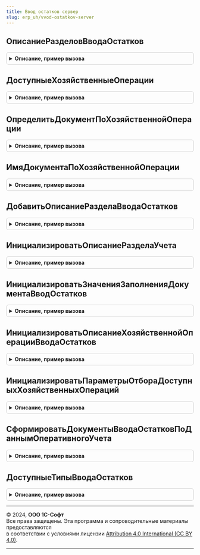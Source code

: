 ```yaml
---
title: Ввод остатков сервер
slug: erp_uh/vvod-ostatkov-server
---
```



## ОписаниеРазделовВводаОстатков
<details style="margin: 1em 0; padding: 0.5em; border: 1px solid #ccc; border-radius: 6px;">

<summary style="font-weight: bold; cursor: pointer;">Описание, пример вызова</summary>

```bsl

// Возвращает описания разделов и хозяйственных операций ввода остатков.
//
// Параметры:
// 	УчитыватьФО - Булево - Учет функциональных опций при построении таблицы.
// Возвращаемое значение:
// 	ТаблицаЗначений - таблица значений содержащая описание хозяйственных операций ввода остатков:
// * РазделУчета - Строка  - Текстовое представление раздела учета
// * ХозяйственнаяОперация - ПеречислениеСсылка.ХозяйственныеОперации - Значение хозяйственной операции ввода остатков
// * ПояснениеРазделаУчета - Строка - Текстовое представление описания хозяйственной операции ввода остатков
// * ПорядокВДереве        - Число - Иерархия хозяйственной операции в дереве ввода остатков
// * ДоступностьВвода      - Булево - Разрешает или запрещает ввод документа ввода остатков
// * ДокументВводаОстатков - СправочникСсылка.ИдентификаторыОбъектовМетаданных - Идентификатор документа ввода остатков
// * ШаблонЗаголовкаДокумента - Строка - Шаблон по которому строится представление документа.
//
Функция ОписаниеРазделовВводаОстатков(УчитыватьФО = Истина) Экспорт
```

Пример вызова
```bsl
Результат = ВводОстатковСервер.ОписаниеРазделовВводаОстатков(УчитыватьФО);
```
</details>

## ДоступныеХозяйственныеОперации
<details style="margin: 1em 0; padding: 0.5em; border: 1px solid #ccc; border-radius: 6px;">

<summary style="font-weight: bold; cursor: pointer;">Описание, пример вызова</summary>

```bsl

// Возвращает массив доступных хозяйственных операций.
//
// Параметры:
// 	ПараметрыОтбора - Структура - параметры отбора доступных хозяйственных операций, см. ИнициализироватьПараметрыОтбораДоступныхХозяйственныхОпераций.
// Возвращаемое значение:
// 	Массив - Доступные хозяйственных операций.
//
Функция ДоступныеХозяйственныеОперации(ПараметрыОтбора) Экспорт
```

Пример вызова
```bsl
Результат = ВводОстатковСервер.ДоступныеХозяйственныеОперации(ПараметрыОтбора) 
```
</details>

## ОпределитьДокументПоХозяйственнойОперации
<details style="margin: 1em 0; padding: 0.5em; border: 1px solid #ccc; border-radius: 6px;">

<summary style="font-weight: bold; cursor: pointer;">Описание, пример вызова</summary>

```bsl

// Возвращает идентификатор документа ввода остатков.
//
// Параметры:
// 	ХозяйственнаяОперация - ПеречислениеСсылка.ХозяйственныеОперации - Хозяйственная операция ввода начальных остатков.
// Возвращаемое значение:
// 	СправочникСсылка.ИдентификаторыОбъектовМетаданных - Идентификатор документа ввода остатков.
//
Функция ОпределитьДокументПоХозяйственнойОперации(ХозяйственнаяОперация) Экспорт
```

Пример вызова
```bsl
Результат = ВводОстатковСервер.ОпределитьДокументПоХозяйственнойОперации(ХозяйственнаяОперация) 
```
</details>

## ИмяДокументаПоХозяйственнойОперации
<details style="margin: 1em 0; padding: 0.5em; border: 1px solid #ccc; border-radius: 6px;">

<summary style="font-weight: bold; cursor: pointer;">Описание, пример вызова</summary>

```bsl

// Возвращает синоним документа определенного по хозяйственной операции.
//
// Параметры:
// 	ХозяйственнаяОперация - ПеречислениеСсылка.ХозяйственныеОперации - Хозяйственная операция для которой определяется документ и синоним документа
// Возвращаемое значение:
// 	Строка - Синоним документа.
//
Функция ИмяДокументаПоХозяйственнойОперации(ХозяйственнаяОперация) Экспорт
```

Пример вызова
```bsl
Результат = ВводОстатковСервер.ИмяДокументаПоХозяйственнойОперации(ХозяйственнаяОперация) 
```
</details>

## ДобавитьОписаниеРазделаВводаОстатков
<details style="margin: 1em 0; padding: 0.5em; border: 1px solid #ccc; border-radius: 6px;">

<summary style="font-weight: bold; cursor: pointer;">Описание, пример вызова</summary>

```bsl

// Добавляет описание раздела ввода остатков данными заполнения.
//
// Параметры:
// 	ОписаниеРазделовВводаОстатков - ТаблицаЗначений - Таблица значений инициализированная в процедуре ИнициализироватьОписаниеРазделовВводаОстатков
// 	ДанныеЗаполнения              - Структура - Структура данных заполнения, инициализированная в процедуре ИнициализироватьОписаниеРазделаУчета
//
Процедура ДобавитьОписаниеРазделаВводаОстатков(ОписаниеРазделовВводаОстатков, ДанныеЗаполнения) Экспорт
```

Пример вызова
```bsl
ВводОстатковСервер.ДобавитьОписаниеРазделаВводаОстатков(ОписаниеРазделовВводаОстатков, ДанныеЗаполнения) 
```
</details>

## ИнициализироватьОписаниеРазделаУчета
<details style="margin: 1em 0; padding: 0.5em; border: 1px solid #ccc; border-radius: 6px;">

<summary style="font-weight: bold; cursor: pointer;">Описание, пример вызова</summary>

```bsl

// Инициализирует структуру описания раздела учета ввода остатков.
//
// Возвращаемое значение:
// 	Структура - Структура содержащая описание раздела учета ввода остатков:
//       *  ДоступностьВвода - Булево - Определят возможность ввод документа ввода остатков
//       * ПорядокВДереве - Число - Иерархия хозяйственной операции в дереве журнала ввода остатков
//       * ХозяйственныеОперации - ПеречислениеСсылка.ХозяйственныеОперации - Хозяйственная операция ввода остатков
//       * ПояснениеРазделаУчета - Строка - Пояснение раздела учета ввода остатков.
//
Функция ИнициализироватьОписаниеРазделаУчета() Экспорт
```

Пример вызова
```bsl
Результат = ВводОстатковСервер.ИнициализироватьОписаниеРазделаУчета() 
```
</details>

## ИнициализироватьЗначенияЗаполненияДокументаВводОстатков
<details style="margin: 1em 0; padding: 0.5em; border: 1px solid #ccc; border-radius: 6px;">

<summary style="font-weight: bold; cursor: pointer;">Описание, пример вызова</summary>

```bsl

// Значения реквизитов для заполнения документа ввода остатков.
//
// Возвращаемое значение:
// 	Структура - Структура содержащая имена реквизитов документа ввода остатков и значения их заполнения:
//       * Комментарий                                - Строка - Комментарий, который будет установлен создаваемого документа
//       * ДатаДокумента                             - Дата - Дата, которая будет установлена создаваемому документу
//       * ОтражатьВУУ                                - Булево - Признак отражения в управленческом учете
//       * ОтражатьВБУиНУ - Булево        - Признак отражения в регламентированном и налоговом учете
//       * ОтражатьВОперативномУчете - Булево - Признак отражения в оперативном учете
//       * Организация                                 - СправочникСсылка.Организации - Организация, для которой вводится остатки
//       * ХозяйственнаяОперация            - ПеречислениеСсылка.ХозяйственныеОперации - Хозяйственная операция ввода остатков.
//
Функция ИнициализироватьЗначенияЗаполненияДокументаВводОстатков() Экспорт
```

Пример вызова
```bsl
Результат = ВводОстатковСервер.ИнициализироватьЗначенияЗаполненияДокументаВводОстатков() 
```
</details>

## ИнициализироватьОписаниеХозяйственнойОперацииВводаОстатков
<details style="margin: 1em 0; padding: 0.5em; border: 1px solid #ccc; border-radius: 6px;">

<summary style="font-weight: bold; cursor: pointer;">Описание, пример вызова</summary>

```bsl

// Инициализирует структуру описания хозяйственной операции ввода остатков.
//
// Возвращаемое значение:
// 	ТаблицаЗначений - Описание:
//       * ХозяйственнаяОперация - ПеречислениеСсылка.ХозяйственныеОперации - Хозяйственная операция ввода остатков
//       * ШаблонЗаголовкаДокумента - Строка - Шаблон заголовка документа ввода остатков
//       * ДокументВводаОстатков - СправочникСсылка.ИдентификаторыОбъектовМетаданных - Идентификатор документа ввода остатков.
//       * ПорядокВДереве - Число - Порядок для сортировки
Функция ИнициализироватьОписаниеХозяйственнойОперацииВводаОстатков() Экспорт
```

Пример вызова
```bsl
Результат = ВводОстатковСервер.ИнициализироватьОписаниеХозяйственнойОперацииВводаОстатков() 
```
</details>

## ИнициализироватьПараметрыОтбораДоступныхХозяйственныхОпераций
<details style="margin: 1em 0; padding: 0.5em; border: 1px solid #ccc; border-radius: 6px;">

<summary style="font-weight: bold; cursor: pointer;">Описание, пример вызова</summary>

```bsl

// Параметры для отбора доступных хозяйственных операций.
//
// Возвращаемое значение:
// 	Структура - Описание:
//        * РазделУчета - Строка - Раздел учета ввода начальных остатков
//        * ДокументВводаОстатков - СправочникСсылка.ИдентификаторОбъектаМетаданных - Идентификатор документа ввода остатков.
//        * ДоступностьВвода - Строка - Доступность ввода
//
Функция ИнициализироватьПараметрыОтбораДоступныхХозяйственныхОпераций() Экспорт
```

Пример вызова
```bsl
Результат = ВводОстатковСервер.ИнициализироватьПараметрыОтбораДоступныхХозяйственныхОпераций() 
```
</details>

## СформироватьДокументыВводаОстатковПоДаннымОперативногоУчета
<details style="margin: 1em 0; padding: 0.5em; border: 1px solid #ccc; border-radius: 6px;">

<summary style="font-weight: bold; cursor: pointer;">Описание, пример вызова</summary>

```bsl

// Процедура по данным оперативного учета формирует документы ввода остатков отражаемые в регламентированном учете.
//
// Параметры:
// 	Параметры - Структура - Структура, содержащая параметры создания новых документов
// 	АдресХранилища - Строка - Адрес временного хранилища, в который помещается массив созданных документов.
//
Процедура СформироватьДокументыВводаОстатковПоДаннымОперативногоУчета(Параметры, АдресХранилища) Экспорт
```

Пример вызова
```bsl
ВводОстатковСервер.СформироватьДокументыВводаОстатковПоДаннымОперативногоУчета(Параметры, АдресХранилища) 
```
</details>

## ДоступныеТипыВводаОстатков
<details style="margin: 1em 0; padding: 0.5em; border: 1px solid #ccc; border-radius: 6px;">

<summary style="font-weight: bold; cursor: pointer;">Описание, пример вызова</summary>

```bsl

// Возвращает доступные типы документов ввода остатков
//
// Возвращаемое значение:
// 	Массив - Доступные типы документов ввода остатков
//
Функция ДоступныеТипыВводаОстатков() Экспорт
```

Пример вызова
```bsl
Результат = ВводОстатковСервер.ДоступныеТипыВводаОстатков() 
```
</details>

---

© 2024, **ООО 1С-Софт**  
Все права защищены. Эта программа и сопроводительные материалы предоставляются  
в соответствии с условиями лицензии [Attribution 4.0 International (CC BY 4.0)](https://creativecommons.org/licenses/by/4.0/legalcode).

---
